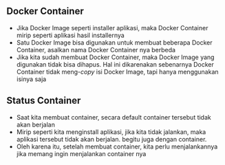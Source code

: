 ## Docker Container

- Jika Docker Image seperti installer aplikasi, maka Docker Container mirip seperti aplikasi hasil installernya
- Satu Docker Image bisa digunakan untuk membuat beberapa Docker Container, asalkan nama Docker Container nya berbeda
- Jika kita sudah membuat Docker Container, maka Docker Image yang digunakan tidak bisa dihapus. Hal ini dikarenakan sebenarnya Docker Container tidak meng-_copy_ isi Docker Image, tapi hanya menggunakan isinya saja

## Status Container
- Saat kita membuat container, secara default container tersebut tidak akan berjalan
- Mirip seperti kita menginstall aplikasi, jika kita tidak jalankan, maka aplikasi tersebut tidak akan berjalan. begitu juga dengan container.
- Oleh karena itu, setelah membuat container, kita perlu menjalankannya jika memang ingin menjalankan container nya